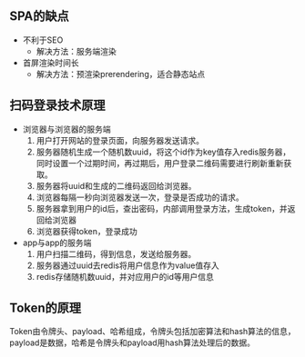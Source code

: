 ## SPA的缺点
- 不利于SEO
  - 解决方法：服务端渲染
- 首屏渲染时间长
  - 解决方法：预渲染prerendering，适合静态站点

## 扫码登录技术原理
- 浏览器与浏览器的服务端
  1. 用户打开网站的登录页面，向服务器发送请求。
  2. 服务器随机生成一个随机数uuid，将这个id作为key值存入redis服务器，同时设置一个过期时间，再过期后，用户登录二维码需要进行刷新重新获取。
  3. 服务器将uuid和生成的二维码返回给浏览器。
  4. 浏览器每隔一秒向浏览器发送一次，登录是否成功的请求。
  5. 服务器拿到用户的id后，查出密码，内部调用登录方法，生成token，并返回给浏览器
  6. 浏览器获得token，登录成功
- app与app的服务端
  1. 用户扫描二维码，得到信息，发送给服务器。
  2. 服务器通过uuid去redis将用户信息作为value值存入
  3. redis存储随机数uuid，并对应用户的id等用户信息

## Token的原理
Token由令牌头、payload、哈希组成，令牌头包括加密算法和hash算法的信息，payload是数据，哈希是令牌头和payload用hash算法处理后的数据。

